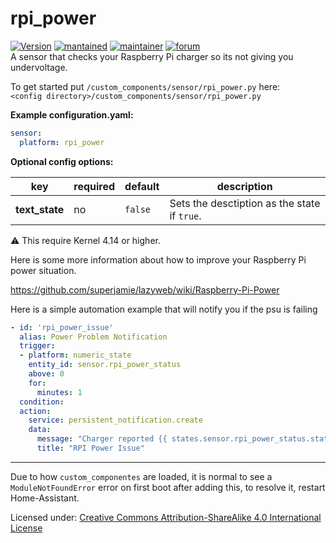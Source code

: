 # rpi_power

[![Version](https://img.shields.io/badge/version-0.0.8-green.svg?style=for-the-badge)](#) [![mantained](https://img.shields.io/maintenance/yes/2018.svg?style=for-the-badge)](#) [![maintainer](https://img.shields.io/badge/maintainer-Peter%20Skopa%20%40swetoast-blue.svg?style=for-the-badge)](#) [![forum](https://img.shields.io/badge/forum-visit-orange.svg?style=for-the-badge)](https://community.home-assistant.io/t/raspberry-pi-power-sensor-updated-2018-07-03/58155)   
A sensor that checks your Raspberry Pi charger so its not giving you undervoltage.

To get started put `/custom_components/sensor/rpi_power.py` here:  
`<config directory>/custom_components/sensor/rpi_power.py`  

**Example configuration.yaml:**

```yaml
sensor:
  platform: rpi_power
```

**Optional config options:**  

| key | required | default | description
| --- | --- | --- | ---
| **text_state** | no | `false` | Sets the desctiption as the state if `true`.

⚠️ This require Kernel 4.14 or higher.

Here is some more information about how to improve your Raspberry Pi power situation.

https://github.com/superjamie/lazyweb/wiki/Raspberry-Pi-Power

Here is a simple automation example that will notify you if the psu is failing 

```yaml
- id: 'rpi_power_issue'
  alias: Power Problem Notification
  trigger:
  - platform: numeric_state
    entity_id: sensor.rpi_power_status
    above: 0
    for:
      minutes: 1
  condition:
  action:
    service: persistent_notification.create
    data:
      message: "Charger reported {{ states.sensor.rpi_power_status.state }}"
      title: "RPI Power Issue"
```
***
Due to how `custom_componentes` are loaded, it is normal to see a `ModuleNotFoundError` error on first boot after adding this, to resolve it, restart Home-Assistant.

Licensed under:
[Creative Commons Attribution-ShareAlike 4.0 International License](https://creativecommons.org/licenses/by-sa/4.0/)  
